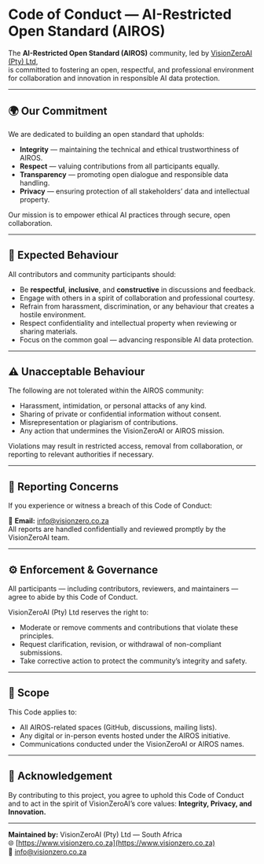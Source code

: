 # Code of Conduct — AI-Restricted Open Standard (AIROS)

The **AI-Restricted Open Standard (AIROS)** community, led by [VisionZeroAI (Pty) Ltd](https://www.visionzero.co.za),  
is committed to fostering an open, respectful, and professional environment for collaboration and innovation in responsible AI data protection.

---

## 🌍 Our Commitment

We are dedicated to building an open standard that upholds:

- **Integrity** — maintaining the technical and ethical trustworthiness of AIROS.  
- **Respect** — valuing contributions from all participants equally.  
- **Transparency** — promoting open dialogue and responsible data handling.  
- **Privacy** — ensuring protection of all stakeholders’ data and intellectual property.  

Our mission is to empower ethical AI practices through secure, open collaboration.

---

## 🤝 Expected Behaviour

All contributors and community participants should:

- Be **respectful**, **inclusive**, and **constructive** in discussions and feedback.  
- Engage with others in a spirit of collaboration and professional courtesy.  
- Refrain from harassment, discrimination, or any behaviour that creates a hostile environment.  
- Respect confidentiality and intellectual property when reviewing or sharing materials.  
- Focus on the common goal — advancing responsible AI data protection.

---

## ⚠️ Unacceptable Behaviour

The following are not tolerated within the AIROS community:

- Harassment, intimidation, or personal attacks of any kind.  
- Sharing of private or confidential information without consent.  
- Misrepresentation or plagiarism of contributions.  
- Any action that undermines the VisionZeroAI or AIROS mission.  

Violations may result in restricted access, removal from collaboration, or reporting to relevant authorities if necessary.

---

## 🧭 Reporting Concerns

If you experience or witness a breach of this Code of Conduct:

📧 **Email:** [info@visionzero.co.za](mailto:info@visionzero.co.za)  
All reports are handled confidentially and reviewed promptly by the VisionZeroAI team.

---

## ⚙️ Enforcement & Governance

All participants — including contributors, reviewers, and maintainers —  
agree to abide by this Code of Conduct.  

VisionZeroAI (Pty) Ltd reserves the right to:
- Moderate or remove comments and contributions that violate these principles.  
- Request clarification, revision, or withdrawal of non-compliant submissions.  
- Take corrective action to protect the community’s integrity and safety.

---

## 📜 Scope

This Code applies to:
- All AIROS-related spaces (GitHub, discussions, mailing lists).  
- Any digital or in-person events hosted under the AIROS initiative.  
- Communications conducted under the VisionZeroAI or AIROS names.

---

## 🪪 Acknowledgement

By contributing to this project, you agree to uphold this Code of Conduct  
and to act in the spirit of VisionZeroAI’s core values: **Integrity, Privacy, and Innovation.**

---

**Maintained by:** VisionZeroAI (Pty) Ltd — South Africa  
🌐 [https://www.visionzero.co.za](https://www.visionzero.co.za)  
📧 [info@visionzero.co.za](mailto:info@visionzero.co.za)
